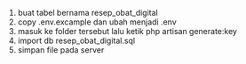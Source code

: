 1. buat tabel bernama resep_obat_digital
2. copy .env.excample dan ubah menjadi .env
3. masuk ke folder tersebut lalu ketik php artisan generate:key
4. import db resep_obat_digital.sql
5. simpan file pada server
